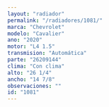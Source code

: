 ```yaml
---
layout: "radiador"
permalink: "/radiadores/1081/"
marca: "Chevrolet"
modelo: "Cavalier"
ano: "2020"
motor: "L4 1.5"
transmision: "Automática"
parte: "26209144"
clima: "Con clima"
alto: "26 1/4"
ancho: "14 7/8"
observaciones: ""
id: "1081"
---
```


